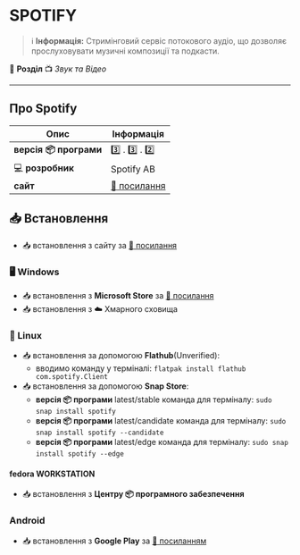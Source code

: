 # SPOTIFY


> :information_source: **Інформація:** Стримінговий сервіс потокового аудіо, що дозволяє прослуховувати музичні композиції та подкасти.

:open_file_folder: **Розділ** :tv: *Звук та Відео*

---

## Про Spotify

| Опис                          | Інформація |
|-------------------------------| --------------- |
| **версія :package: програми** | :three: . :three: . :two: |
| :computer: **розробник**      | Spotify AB |
| **сайт**                      | [:link: посилання](https://www.spotify.com/ua-uk/free/) |

## :inbox_tray: Встановлення

- :inbox_tray: встановлення з сайту за [:link: посилання](https://www.spotify.com/ua-uk/download/windows/)

### :desktop_computer: Windows

- :inbox_tray: встановлення з **Microsoft Store** за [:link: посилання](https://apps.microsoft.com/store/detail/spotify-%D0%BC%D1%83%D0%B7%D0%B8%D0%BA%D0%B0-%D1%82%D0%B0-%D0%BF%D0%BE%D0%B4%D0%BA%D0%B0%D1%81%D1%82%D0%B8/9NCBCSZSJRSB)
- :inbox_tray: встановлення з :cloud: Хмарного сховища

### :penguin: Linux

- :inbox_tray: встановлення за допомогою **Flathub**(Unverified):
  - вводимо команду у терміналі: `flatpak install flathub com.spotify.Client`
- :inbox_tray: встановлення за допомогою **Snap Store**:
  - **версія :package: програми** latest/stable команда для терміналу: `sudo snap install spotify`
  - **версія :package: програми** latest/candidate команда для терміналу: `sudo snap install spotify --candidate`
  - **версія :package: програми** latest/edge команда для терміналу: `sudo snap install spotify --edge`

#### fedora WORKSTATION

- :inbox_tray: встановлення з **Центру :package: програмного забезпечення**

### Android

- :inbox_tray: встановлення з **Google Play** за [:link: посиланням](https://play.google.com/store/apps/details?id=com.spotify.music&hl=en_US)
